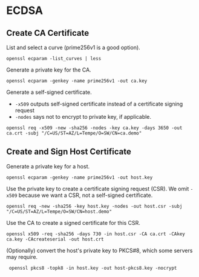 # ECDSA 

## Create CA Certificate
List and select a curve (prime256v1 is a good option).
```
openssl ecparam -list_curves | less
```
Generate a private key for the CA.
```
openssl ecparam -genkey -name prime256v1 -out ca.key
```
Generate a self-signed certificate. 
* `-x509` outputs self-signed certificate instead of a certificate signing request 
* `-nodes` says not to encrypt to private key, if applicable.
```
openssl req -x509 -new -sha256 -nodes -key ca.key -days 3650 -out ca.crt -subj "/C=US/ST=AZ/L=Tempe/O=SW/CN=ca.demo"
```

## Create and Sign Host Certificate
Generate a private key for a host.
```
openssl ecparam -genkey -name prime256v1 -out host.key
```
Use the private key to create a certificate signing request (CSR). We omit `-x509` because we want a CSR, not a self-signed certificate.
```
openssl req -new -sha256 -key host.key -nodes -out host.csr -subj "/C=US/ST=AZ/L=Tempe/O=SW/CN=host.demo"
```
Use the CA to create a signed certificate for this CSR.
```
openssl x509 -req -sha256 -days 730 -in host.csr -CA ca.crt -CAkey ca.key -CAcreateserial -out host.crt
```
(Optionally) convert the host's private key to PKCS#8, which some servers may require.
```
 openssl pkcs8 -topk8 -in host.key -out host-pkcs8.key -nocrypt 
```